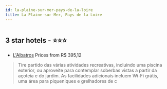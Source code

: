 ```yaml
---
id: la-plaine-sur-mer-pays-de-la-loire
title: La Plaine-sur-Mer, Pays de la Loire
---
```


<center><img src="https://i.travelapi.com/hotels/28000000/27930000/27920200/27920166/8b1058da_z.jpg" alt="" /></center>


##  3 star hotels - ⭐️⭐️⭐️

-    [L'Albatros](https://www.hurb.com/br/aud/https://www.hurb.com/br/hotels/la-plaine-sur-mer/l-albatros-HT-2ER6?cmp=18055) Prices from R$ 395,12
   > Tire partido das várias atividades recreativas, incluindo uma piscina exterior, ou aproveite para contemplar soberbas vistas a partir da açoteia e do jardim. As facilidades adicionais incluem Wi-Fi grátis, uma área para piqueniques e grelhadores de c
